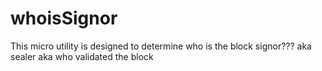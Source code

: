# whoisSignor
This micro utility is designed to determine who is the block signor??? aka sealer aka who validated the block
